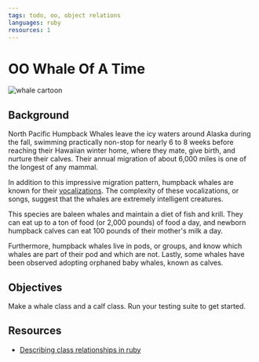```yaml
---
tags: todo, oo, object relations
languages: ruby
resources: 1
---
```


# OO Whale Of A Time

![whale cartoon](https://s3-us-west-2.amazonaws.com/web-dev-readme-photos/oo-labs/whale.jpg)

## Background

North Pacific Humpback Whales leave the icy waters around Alaska during the fall, swimming practically non-stop for nearly 6 to 8 weeks before reaching their Hawaiian winter home, where they mate, give birth, and nurture their calves. Their annual migration of about 6,000 miles is one of the longest of any mammal.

In addition to this impressive migration pattern, humpback whales are known for their [vocalizations](http://youtu.be/WabT1L-nN-E). The complexity of these vocalizations, or songs, suggest that the whales are extremely intelligent creatures.

This species are baleen whales and maintain a diet of fish and krill. They can eat up to a ton of food (or 2,000 pounds) of food a day, and newborn humpback calves can eat 100 pounds of their mother's milk a day.

Furthermore, humpback whales live in pods, or groups, and know which whales are part of their pod and which are not. Lastly, some whales have been observed adopting orphaned baby whales, known as calves.

## Objectives

Make a whale class and a calf class. Run your testing suite to get started.

## Resources

* [Describing class relationships in ruby](http://stackoverflow.com/a/2229123/2890716)
